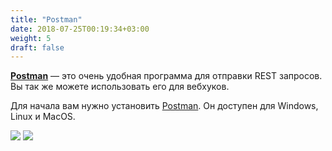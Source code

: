 ```yaml
---
title: "Postman"
date: 2018-07-25T00:19:34+03:00
weight: 5
draft: false
---
```

[**Postman**](https://www.getpostman.com/) — это очень удобная программа для отправки REST запросов. Вы так же можете использовать его для вебхуков.

Для начала вам нужно установить [Postman](https://www.getpostman.com/apps). Он доступен для Windows, Linux и MacOS.

![](../img/postman-guide.png?width=60pc)
![](../img/postman-msg.png)

